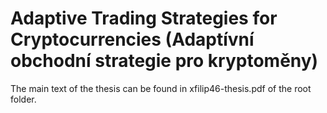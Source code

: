 # Adaptive Trading Strategies for Cryptocurrencies (Adaptívní obchodní strategie pro kryptoměny)

The main text of the thesis can be found in xfilip46-thesis.pdf of the root folder.
